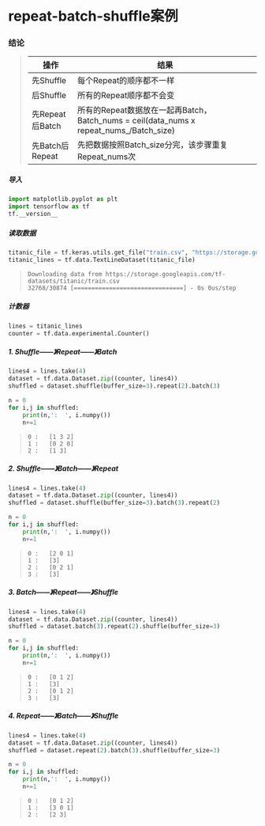 # repeat-batch-shuffle案例

### 结论

> | 操作            | 结果                                       |
> | ------------- | ---------------------------------------- |
> | 先Shuffle      | 每个Repeat的顺序都不一样                          |
> | 后Shuffle      | 所有的Repeat顺序都不会变                          |
> | 先Repeat后Batch | 所有的Repeat数据放在一起再Batch，Batch_nums = ceil(data_nums x repeat_nums_/Batch_size) |
> | 先Batch后Repeat | 先把数据按照Batch_size分完，该步骤重复Repeat_nums次     |





##### 导入

```python
import matplotlib.pyplot as plt
import tensorflow as tf
tf.__version__

```



##### 读取数据

```python
titanic_file = tf.keras.utils.get_file("train.csv", "https://storage.googleapis.com/tf-datasets/titanic/train.csv")
titanic_lines = tf.data.TextLineDataset(titanic_file)
```

> ```
> Downloading data from https://storage.googleapis.com/tf-datasets/titanic/train.csv
> 32768/30874 [===============================] - 0s 0us/step
> ```



##### 计数器

```python
lines = titanic_lines
counter = tf.data.experimental.Counter()
```



##### 1. Shuffle——》Repeat——》Batch

```python
lines4 = lines.take(4)
dataset = tf.data.Dataset.zip((counter, lines4))
shuffled = dataset.shuffle(buffer_size=3).repeat(2).batch(3)

n = 0
for i,j in shuffled:
    print(n,':  ', i.numpy())
    n+=1
```
> ```
> 0 :   [1 3 2]
> 1 :   [0 2 0]
> 2 :   [1 3]
> ```



##### 2. Shuffle——》Batch——》Repeat

```python
lines4 = lines.take(4)
dataset = tf.data.Dataset.zip((counter, lines4))
shuffled = dataset.shuffle(buffer_size=3).batch(3).repeat(2)

n = 0
for i,j in shuffled:
    print(n,':  ', i.numpy())
    n+=1
```

> ```
> 0 :   [2 0 1]
> 1 :   [3]
> 2 :   [0 2 1]
> 3 :   [3]
> ```



##### 3. Batch——》Repeat——》Shuffle

```python
lines4 = lines.take(4)
dataset = tf.data.Dataset.zip((counter, lines4))
shuffled = dataset.batch(3).repeat(2).shuffle(buffer_size=3)

n = 0
for i,j in shuffled:
    print(n,':  ', i.numpy())
    n+=1
```

> ```
> 0 :   [0 1 2]
> 1 :   [3]
> 2 :   [0 1 2]
> 3 :   [3]
> ```



##### 4. Repeat——》Batch——》Shuffle

```python
lines4 = lines.take(4)
dataset = tf.data.Dataset.zip((counter, lines4))
shuffled = dataset.repeat(2).batch(3).shuffle(buffer_size=3)

n = 0
for i,j in shuffled:
    print(n,':  ', i.numpy())
    n+=1
```

> ```
> 0 :   [0 1 2]
> 1 :   [3 0 1]
> 2 :   [2 3]
> ```



